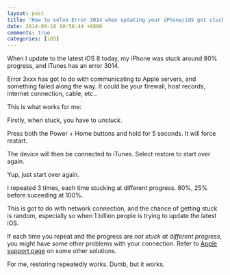 ```yaml
---
layout: post
title: "How to solve Error 3014 when updating your iPhone/iOS got stuck?"
date: 2014-09-18 10:58:44 +0800
comments: true
categories: [iOS]
---
```


When I update to the latest iOS 8 today, my iPhone was stuck around 80% progress, and iTunes has an error 3014.

Error 3xxx has got to do with communicating to Apple servers, and something failed along the way. It could be your firewall, host records, internet connection, cable, etc..

This is what works for me:

<!-- more -->

Firstly, when stuck, you have to _unstuck_. 

Press both the Power + Home buttons and hold for 5 seconds. It will force restart.

The device will then be connected to iTunes. Select restore to start over again.

Yup, just start over again.

I repeated 3 times, each time stucking at different progress. 80%, 25% before suceeding at 100%.

This is got to do with network connection, and the chance of getting stuck is random, especially so when 1 billion people is trying to update the latest iOS.

If each time you repeat and the progress are _not stuck at different progress_, you might have some other problems with your connection. Refer to [Apple support page](http://support.apple.com/kb/ts4451) on some other solutions.

For me, restoring repeatedly works. Dumb, but it works.
